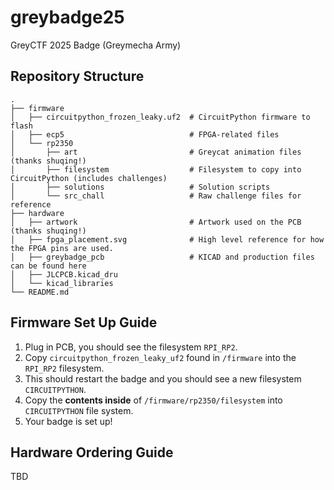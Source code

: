 # greybadge25
GreyCTF 2025 Badge (Greymecha Army)

## Repository Structure
```
.
├── firmware
│   ├── circuitpython_frozen_leaky.uf2  # CircuitPython firmware to flash
│   ├── ecp5                            # FPGA-related files                   
│   └── rp2350
│       ├── art                         # Greycat animation files (thanks shuqing!)
│       ├── filesystem                  # Filesystem to copy into CircuitPython (includes challenges)
│       ├── solutions                   # Solution scripts
│       └── src_chall                   # Raw challenge files for reference
├── hardware
│   ├── artwork                         # Artwork used on the PCB (thanks shuqing!)
│   ├── fpga_placement.svg              # High level reference for how the FPGA pins are used.
│   ├── greybadge_pcb                   # KICAD and production files can be found here
│   ├── JLCPCB.kicad_dru
│   └── kicad_libraries
└── README.md
```

## Firmware Set Up Guide
1. Plug in PCB, you should see the filesystem `RPI_RP2`.
2. Copy `circuitpython_frozen_leaky_uf2` found in `/firmware` into the `RPI_RP2` filesystem.
3. This should restart the badge and you should see a new filesystem `CIRCUITPYTHON`.
4. Copy the **contents inside** of `/firmware/rp2350/filesystem` into `CIRCUITPYTHON` file system.
5. Your badge is set up!

## Hardware Ordering Guide
TBD